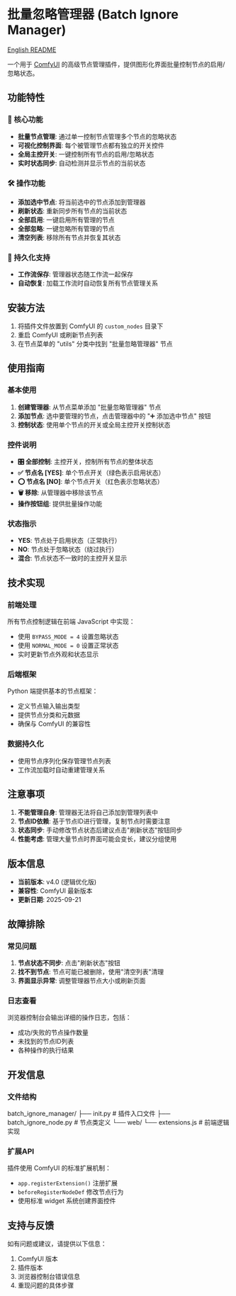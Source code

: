 # 批量忽略管理器 (Batch Ignore Manager)
[English README](https://github.com/zhaolu8294/comfyui-batch-ignore-node/blob/main/README_ENG.md)

一个用于 [ComfyUI](https://github.com/comfyanonymous/ComfyUI) 的高级节点管理插件，提供图形化界面批量控制节点的启用/忽略状态。

## 功能特性

### 🎯 核心功能
- **批量节点管理**: 通过单一控制节点管理多个节点的忽略状态
- **可视化控制界面**: 每个被管理节点都有独立的开关控件
- **全局主控开关**: 一键控制所有节点的启用/忽略状态
- **实时状态同步**: 自动检测并显示节点的当前状态

### 🛠️ 操作功能
- **添加选中节点**: 将当前选中的节点添加到管理器
- **刷新状态**: 重新同步所有节点的当前状态
- **全部启用**: 一键启用所有管理的节点
- **全部忽略**: 一键忽略所有管理的节点
- **清空列表**: 移除所有节点并恢复其状态

### 💾 持久化支持
- **工作流保存**: 管理器状态随工作流一起保存
- **自动恢复**: 加载工作流时自动恢复所有节点管理关系

## 安装方法

1. 将插件文件放置到 ComfyUI 的 `custom_nodes` 目录下
2. 重启 ComfyUI 或刷新节点列表
3. 在节点菜单的 "utils" 分类中找到 "批量忽略管理器" 节点

## 使用指南

### 基本使用

1. **创建管理器**: 从节点菜单添加 "批量忽略管理器" 节点
2. **添加节点**: 选中要管理的节点，点击管理器中的 "➕ 添加选中节点" 按钮
3. **控制状态**: 使用单个节点的开关或全局主控开关控制状态

### 控件说明

- **🎛️ 全部控制**: 主控开关，控制所有节点的整体状态
- **✅ 节点名 [YES]**: 单个节点开关（绿色表示启用状态）
- **⭕ 节点名 [NO]**: 单个节点开关（红色表示忽略状态）
- **🗑️ 移除**: 从管理器中移除该节点
- **操作按钮组**: 提供批量操作功能

### 状态指示

- **YES**: 节点处于启用状态（正常执行）
- **NO**: 节点处于忽略状态（绕过执行）
- **混合**: 节点状态不一致时的主控开关显示

## 技术实现

### 前端处理
所有节点控制逻辑在前端 JavaScript 中实现：
- 使用 `BYPASS_MODE = 4` 设置忽略状态
- 使用 `NORMAL_MODE = 0` 设置正常状态
- 实时更新节点外观和状态显示

### 后端框架
Python 端提供基本的节点框架：
- 定义节点输入输出类型
- 提供节点分类和元数据
- 确保与 ComfyUI 的兼容性

### 数据持久化
- 使用节点序列化保存管理节点列表
- 工作流加载时自动重建管理关系

## 注意事项

1. **不能管理自身**: 管理器无法将自己添加到管理列表中
2. **节点ID依赖**: 基于节点ID进行管理，复制节点时需要注意
3. **状态同步**: 手动修改节点状态后建议点击"刷新状态"按钮同步
4. **性能考虑**: 管理大量节点时界面可能会变长，建议分组使用

## 版本信息

- **当前版本**: v4.0 (逻辑优化版)
- **兼容性**: ComfyUI 最新版本
- **更新日期**: 2025-09-21

## 故障排除

### 常见问题

1. **节点状态不同步**: 点击"刷新状态"按钮
2. **找不到节点**: 节点可能已被删除，使用"清空列表"清理
3. **界面显示异常**: 调整管理器节点大小或刷新页面

### 日志查看
浏览器控制台会输出详细的操作日志，包括：
- 成功/失败的节点操作数量
- 未找到的节点ID列表
- 各种操作的执行结果

## 开发信息

### 文件结构
batch_ignore_manager/
├── init.py # 插件入口文件
├── batch_ignore_node.py # 节点类定义
└── web/
└── extensions.js # 前端逻辑实现
### 扩展API
插件使用 ComfyUI 的标准扩展机制：
- `app.registerExtension()` 注册扩展
- `beforeRegisterNodeDef` 修改节点行为
- 使用标准 widget 系统创建界面控件

## 支持与反馈
如有问题或建议，请提供以下信息：
1. ComfyUI 版本
2. 插件版本
3. 浏览器控制台错误信息
4. 重现问题的具体步骤

